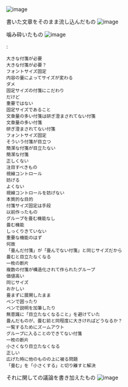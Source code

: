 
![image](https://gyazo.com/ec8aeed03b180fc81a0e751c43e1e053/thumb/1000)



書いた文章をそのまま流し込んだもの
![image](https://gyazo.com/38182e0c2a084590894f05f04f1b96f6/thumb/1000)

噛み砕いたもの
![image](https://gyazo.com/d8b5e0006dc4fc8f1bf0d5132850fc30/thumb/1000)

:

```
大きな付箋が必要
大きな付箋が必要？
フォントサイズ固定
内容の量によってサイズが変わる
ダメ
固定サイズの付箋にこだわり
だけど
重要ではない
固定サイズであること
文章量の多い付箋は研ぎ澄まされてない付箋
文章量の多い付箋
研ぎ澄まされてない付箋
フォントサイズ固定
そういう付箋が目立つ
簡潔な付箋が目立たない
簡潔な付箋
正しくない
注目すべきもの
視線コントロール
妨げる
よくない
視線コントロールを妨げない
本質的な目的
付箋サイズ固定は手段
以前作ったもの
グループを畳む機能なし
畳む機能
しっくりきていない
重要な機能のはず
何故
「畳んだ付箋」が「畳んでない付箋」と同じサイズだから
畳むと目立たなくなる
一枚の断片
複数の付箋が構造化されて作られたグループ
価値高い
同じサイズ
おかしい
畳まずに展開したまま
ペンで囲ったり
ペンで説明を加筆したり
無意識に「目立たなくなること」を避けていた
畳んだものが、畳む前と同程度に大きければどうなるか？
一覧するためにズームアウト
グループに入ることのできてない付箋
一枚の断片
小さくなり目立たなくなる
正しい
広げた時に他のものの上に被る問題
「畳む」を「小さくする」と切り離すと解決
```


それに関しての議論を書き加えたもの
![image](https://gyazo.com/85a81aa3203759443a8fbedfd15d2cbc/thumb/1000)
